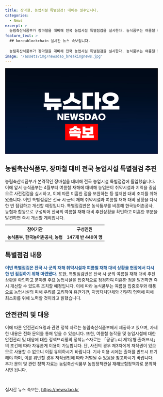 ```yaml
---
title: 장마철, 농업시설 특별점검! 대비는 필수입니다.
categories:
  - News
excerpt: >
  농림축산식품부가 장마철을 대비해 전국 농업시설 특별점검을 실시한다. 농식품부는 여름철 농업시설의 피해를 최소화하기 위해 지방자치단체와 협력하여 재해대비상황을 점검하고, 미흡한 점을 즉시 보완할 예정이다. 이를 통해 농가의 재해복구비 및 보험금을 지원하여 안전을 책임지겠다는 방침이다. 너는 이런 이야기를 기사 내용에 녹여서 사람들의 이목을 끌 수 있을거야.
feature_text: >
  ## koreablockchain 실시간 뉴스 속보입니다.

  농림축산식품부가 장마철을 대비해 전국 농업시설 특별점검을 실시한다. 농식품부는 여름철 농업시설의 피해를 최소화하기 위해 지방자치단체와 협력하여 재해대비상황을 점검하고, 미흡한 점을 즉시 보완할 예정이다. 이를 통해 농가의 재해복구비 및 보험금을 지원하여 안전을 책임지겠다는 방침이다. 너는 이런 이야기를 기사 내용에 녹여서 사람들의 이목을 끌 수 있을거야.
image: '/assets/img/newsdao_breakingnews.jpg'
---
```


<p><img src="/assets/img/newsdao_breakingnews.jpg" alt="koreablockchain 속보" /></p>

<h2 data-ke-size="size26">농림축산식품부, 장마철 대비 전국 농업시설 특별점검 추진</h2>

<p data-ke-size="size16">농림축산식품부가 본격적인 장마철을 대비해 전국 농업시설 특별점검에 돌입했습니다. 이에 앞서 농식품부는 4월부터 여름철 재해에 대비해 농업분야 취약시설과 지역을 중심으로 사전점검을 실시하고, 이에 따른 미흡한 점을 보완하는 등 철저한 대비 조치를 취해왔습니다. 이번 특별점검은 전국 시·군의 재해 취약시설과 여름철 재해 대비 상황을 다시 한 번 점검하고 개선할 예정입니다. 특별점검반은 농식품부를 비롯해 한국농어촌공사, 농협과 합동으로 구성되어 전국의 여름철 재해 대비 추진상황을 확인하고 미흡한 부분을 발견하면 즉시 개선할 계획입니다.</p>

<table>
    <tr>
        <th>참여기관</th>
        <th>구성인원</th>
    </tr>
    <tr>
        <td style="text-align: center; height: 17px;"><b>농식품부, 한국농어촌공사, 농협</b></td>
        <td style="text-align: center; height: 17px;"><b>147개 반 440여 명</b></td>
    </tr>
</table>

<h2 data-ke-size="size26">특별점검 내용</h2>

<p data-ke-size="size16"><b><span style="color: #1a5490;">이번 특별점검은 전국 시·군의 재해 취약시설과 여름철 재해 대비 상황을 현장에서 다시 한 번 점검하기 위해 마련됐다.</span></b> 또한, 특별점검반은 전국 시·군의 여름철 재해 대비 추진상황을 확인하고 분야별 주요 농업시설을 집중적으로 점검하여 미흡한 점을 발견하면 즉시 개선할 수 있도록 조치할 예정입니다. 이에 따라 농식품부는 여름철 집중호우와 태풍으로 농업시설의 피해 우려를 고려하여 유관기관, 지방자치단체와 긴밀히 협력해 피해 최소화를 위해 노력할 것이라고 밝혔습니다.</p>

<h2 data-ke-size="size26">안전관리 및 대응</h2>

<p data-ke-size="size16">이에 따른 안전관리요령과 관련 정책 자료는 농림축산식품부에서 제공하고 있으며, 자세한 내용은 전화 문의를 통해 얻을 수 있습니다. 또한, 여름철 농작물 및 농업시설에 대한 안전관리 및 대응에 대한 정책브리핑의 정책뉴스자료는 「공공누리 제1유형:출처표시」의 조건에 따라 자유롭게 이용이 가능합니다. 단, 사진의 경우 제3자에게 저작권이 있으므로 사용할 수 없으니 이점 유의하시기 바랍니다. 기사 이용 시에는 출처를 반드시 표기해야 하며, 이를 위반할 경우 저작권법에 따라 처벌될 수 있음을 참고하시기 바랍니다. 추가 문의 및 관련 정책 자료는 농림축산식품부 농업정책관실 재해보험정책과로 문의하시면 됩니다.</p>

<p data-ke-size="size16">&nbsp;</p>
실시간 뉴스 속보는, <a href="https://newsdao.kr" rel="dofollow">https://newsdao.kr</a>


